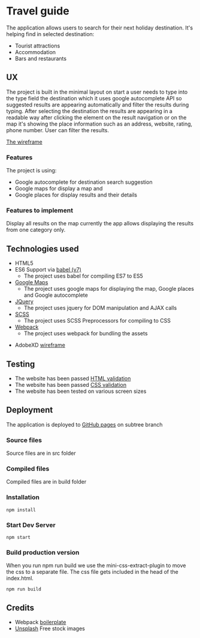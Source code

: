 # Travel guide
The application allows users to search for their next holiday destination. 
It's helping find in selected destination:
* Tourist attractions
* Accommodation
* Bars and restaurants

## UX
The project is built in the minimal layout on start a user needs to type into the type field the destination which it uses google autocomplete API so suggested results are appearing automatically and filter the results during typing. After selecting the destination the results are appearing in a readable way after clicking the element on the result navigation or on the map it's showing the place information such as an address, website, rating, phone number. User can filter the results.

[The wireframe](https://xd.adobe.com/view/cff591a8-68c9-4de2-64fb-f9895b978a5c-b9c4/)

### Features
The project is using: 
* Google autocomplete for destination search suggestion
* Google maps for display a map and 
* Google places for display results and their details

### Features to implement
Display all results on the map currently the app allows displaying the results from one category only.

## Technologies used
* HTML5
* ES6 Support via [babel (v7)](https://babeljs.io/)
    * The project uses babel for compiling ES7 to ES5
* [Google Maps](https://developers.google.com/places/web-service/intro) 
     * The project uses google maps for displaying the map, Google places and Google autocomplete
* [JQuery](https://jquery.com/)
    * The project uses jquery for DOM manipulation and AJAX calls
* [SCSS](https://sass-lang.com/)
    * The project uses SCSS Preprocessors for compiling to CSS
* [Webpack](https://webpack.js.org/)
    * The project uses webpack for bundling the assets

+ AdobeXD [wireframe](https://xd.adobe.com/view/cff591a8-68c9-4de2-64fb-f9895b978a5c-b9c4/)

## Testing
* The website has been passed [HTML validation](https://validator.w3.org/nu/?doc=https%3A%2F%2Fplayer64.github.io%2FInteractive-Frontend-Development%2F)
* The website has been passed [CSS validation](https://jigsaw.w3.org/css-validator/validator?uri=https%3A%2F%2Fplayer64.github.io%2FInteractive-Frontend-Development%2F&profile=css3svg&usermedium=all&warning=1&vextwarning=)
* The website has been tested on various screen sizes

## Deployment
The application is deployed to [GitHub pages](https://player64.github.io/Interactive-Frontend-Development/index.html) on subtree branch

### Source files
Source files are in src folder

### Compiled files
Compiled files are in build folder

### Installation
`npm install`

### Start Dev Server
`npm start`

### Build production version
When you run npm run build we use the mini-css-extract-plugin to move the css to a separate file. The css file gets included in the head of the index.html.

`npm run build`


## Credits
* Webpack [boilerplate](https://github.com/wbkd/webpack-starter)
* [Unsplash](https://unsplash.com) Free stock images





